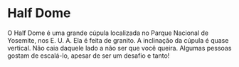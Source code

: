 # Half Dome

O Half Dome é uma grande cúpula localizada no Parque Nacional de Yosemite, nos
E. U. A. Ela é feita de granito. A inclinação da cúpula é quase vertical. Não
caia daquele lado a não ser que você queira. Algumas pessoas gostam de
escalá-lo, apesar de ser um desafio e tanto!
